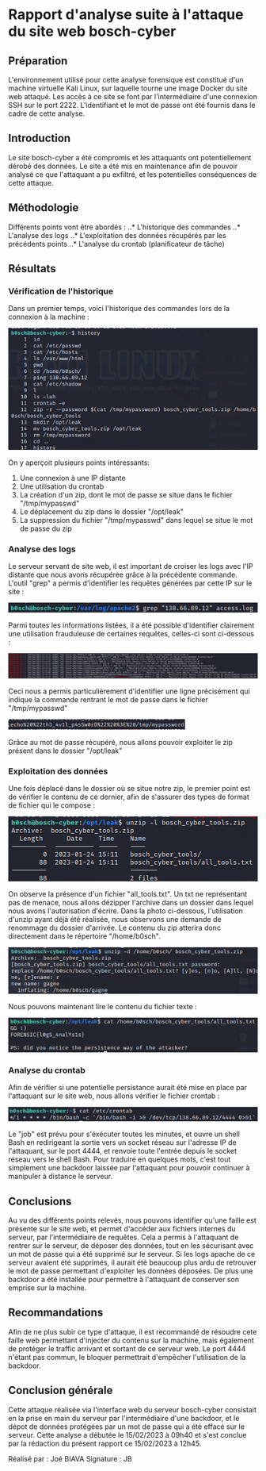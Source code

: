 # Rapport d'analyse suite à l'attaque du site web bosch-cyber

## Préparation
L'environnement utilisé pour cette analyse forensique est constitué d'un machine virtuelle Kali Linux, sur laquelle tourne une image Docker du site web attaqué. Les accès à ce site se font par l'intermédiaire d'une connexion SSH sur le port 2222. L'identifiant et le mot de passe ont été fournis dans le cadre de cette analyse.

## Introduction
Le site bosch-cyber a été compromis et les attaquants ont potentiellement dérobé des données. Le site a été mis en maintenance afin de pouvoir analysé ce que l'attaquant a pu exfiltré, et les potentielles conséquences de cette attaque.

## Méthodologie
Différents points vont être abordés :
..* L'historique des commandes
..* L'analyse des logs
..* L'exploitation des données récupérés par les précédents points
..* L'analyse du crontab (planificateur de tâche)

## Résultats

### Vérification de l'historique
Dans un premier temps, voici l'historique des commandes lors de la connexion à la machine :

![alt text](img/history.png "Historique des commandes")

On y aperçoit plusieurs points intéressants:
1. Une connexion à une IP distante
2. Une utilisation du crontab
3. La création d'un zip, dont le mot de passe se situe dans le fichier "/tmp/mypasswd"
4. Le déplacement du zip dans le dossier "/opt/leak"
5. La suppression du fichier "/tmp/mypasswd" dans lequel se situe le mot de passe du zip

### Analyse des logs

Le serveur servant de site web, il est important de croiser les logs avec l'IP distante que nous avons récupérée grâce à la précédente commande. L'outil "grep" a permis d'identifier les requêtes générées par cette IP sur le site :

![alt text](img/grep.png "Utilisation de grep")

Parmi toutes les informations listées, il a été possible d'identifier clairement une utilisation frauduleuse de certaines requêtes, celles-ci sont ci-dessous :

![alt text](img/preuvemdp.png "Récupération du mot de passe")

Ceci nous a permis particulièrement d'identifier une ligne précisément qui indique la commande rentrant le mot de passe dans le fichier "/tmp/mypasswd"

![alt text](img/passwd.png "Commande d'ajout du mot de passe dans le fichier")

Grâce au mot de passe récupéré, nous allons pouvoir exploiter le zip présent dans le dossier "/opt/leak"

### Exploitation des données
Une fois déplacé dans le dossier où se situe notre zip, le premier point est de vérifier le contenu de ce dernier, afin de s'assurer des types de format de fichier qui le compose :

![alt text](img/listagezip.png "Listage du contenu du zip")

On observe la présence d'un fichier "all_tools.txt". Un txt ne représentant pas de menace, nous allons dézipper l'archive dans un dossier dans lequel nous avons l'autorisation d'écrire. Dans la photo ci-dessous, l'utilisation d'unzip ayant déjà été réalisée, nous observons une demande de renommage du dossier d'arrivée. Le contenu du zip atterira donc directement dans le répertoire "/home/b0sch".

![alt text](img/unzip.png "Dézippage de l'archive")

Nous pouvons maintenant lire le contenu du fichier texte :

![alt text](img/gg.png "Contenu du fichier texte")


### Analyse du crontab
Afin de vérifier si une potentielle persistance aurait été mise en place par l'attaquant sur le site web, nous allons vérifier le fichier crontab :

![alt text](img/crontab.png "Contenu du fichier crontab")

Le "job" est prévu pour s'éxécuter toutes les minutes, et ouvre un shell Bash en redirigeant la sortie vers un socket réseau sur l'adresse IP de l'attaquant, sur le port 4444, et renvoie toute l'entrée depuis le socket réseau vers le shell Bash. Pour traduire en quelques mots, c'est tout simplement une backdoor laissée par l'attaquant pour pouvoir continuer à manipuler à distance le serveur.


## Conclusions
Au vu des différents points relevés, nous pouvons identifier qu'une faille est présente sur le site web, et permet d'accéder aux fichiers internes du serveur, par l'intermédiaire de requêtes. Cela a permis à l'attaquant de rentrer sur le serveur, de déposer des données, tout en les sécurisant avec un mot de passe qui a été supprimé sur le serveur. Si les logs apache de ce serveur avaient été supprimés, il aurait été beaucoup plus ardu de retrouver le mot de passe permettant d'exploiter les données déposées. De plus une backdoor a été installée pour permettre à l'attaquant de conserver son emprise sur la machine.

## Recommandations
Afin de ne plus subir ce type d'attaque, il est recommandé de résoudre cete faille web permettant d'injecter du contenu sur la machine, mais également de protéger le traffic arrivant et sortant de ce serveur web. Le port 4444 n'étant pas commun, le bloquer permettrait d'empêcher l'utilisation de la backdoor.

## Conclusion générale
Cette attaque réalisée via l'interface web du serveur bosch-cyber consistait en la prise en main du serveur par l'intermédiaire d'une backdoor, et le dépot de données protégées par un mot de passe qui a été effacé sur le serveur.
Cette analyse a débutée le 15/02/2023 à 09h40 et s'est conclue par la rédaction du présent rapport ce 15/02/2023 à 12h45.

Réalisé par : Joé BIAVA
Signature : JB
